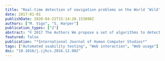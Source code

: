 ```yaml
---
title: "Real-time detection of navigation problems on the World ‘Wild' Web"
date: 2017-01-01
publishDate: 2020-04-22T15:14:20.153898Z
authors: ["M. Vigo", "S. Harper"]
publication_types: ["2"]
abstract: "© 2017 The Authors We propose a set of algorithms to detect navigation problems in real-time. To do so, we operationalise some navigation strategies suggested by the literature and investigate the extent to which the exhibition of these strategies is an indicator of navigation problems. Our Firefox extension senses behaviour indicative of a user experiencing interaction problems. Once these problems are detected we can suggest changes to these sites, and eventually adapt the site in real time to better accommodate the user. A remote longitudinal study monitored real website user behaviour, analysing every application event on the client side both individually and in combination. The study was conducted with 34 participants over 400 days totalling 567 h of normal usage and with no task restriction. Our sensing algorithms detected 374 issues with a 85% precision for purposeful Web use, suggesting that, indeed, when users search for specific information the exhibition of these strategies indicates the presence of problems. This contribution is novel in that, as opposed to a post-hoc analysis of user interaction, real-time detection of navigation problems at the user end opens up new research avenues in the realm of adaptive interfaces and usability analysis."
featured: false
publication: "*International Journal of Human Computer Studies*"
tags: ["Automated usability testing", "Web interaction", "Web usage"]
doi: "10.1016/j.ijhcs.2016.12.002"
---
```


